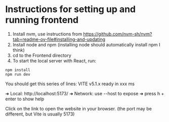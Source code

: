 # Instructions for setting up and running frontend 

1. Install nvm, use instructions from https://github.com/nvm-sh/nvm?tab=readme-ov-file#installing-and-updating
2. Install node and npm (installing node should automatically install npm I think)
3. cd to the Frontend directory
4. To start the local server with React, run:
```
npm install
npm run dev
```
You should get this series of lines:
  VITE v5.1.x  ready in xxx ms

  ➜  Local:   http://localhost:5173/
  ➜  Network: use --host to expose
  ➜  press h + enter to show help

Click on the link to open the website in your browser. (the port may be different, but Vite is usually 5173)